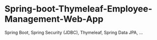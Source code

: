 # Spring-boot-Thymeleaf-Employee-Management-Web-App
Spring Boot, Spring Security (JDBC), Thymeleaf, Spring Data JPA, ...
